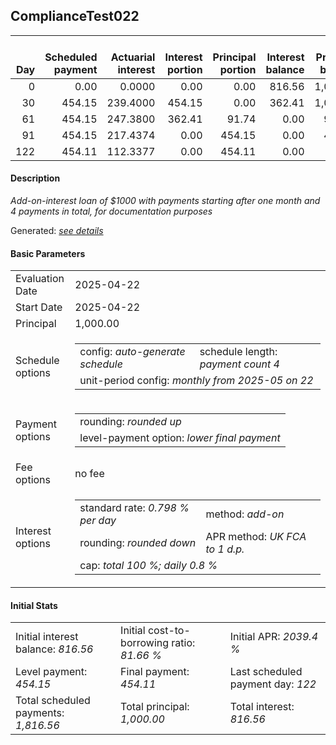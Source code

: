 <h2>ComplianceTest022</h2>
<table>
    <thead style="vertical-align: bottom;">
        <th style="text-align: right;">Day</th>
        <th style="text-align: right;">Scheduled payment</th>
        <th style="text-align: right;">Actuarial interest</th>
        <th style="text-align: right;">Interest portion</th>
        <th style="text-align: right;">Principal portion</th>
        <th style="text-align: right;">Interest balance</th>
        <th style="text-align: right;">Principal balance</th>
        <th style="text-align: right;">Total actuarial interest</th>
        <th style="text-align: right;">Total interest</th>
        <th style="text-align: right;">Total principal</th>
    </thead>
    <tr style="text-align: right;">
        <td class="ci00">0</td>
        <td class="ci01" style="white-space: nowrap;">0.00</td>
        <td class="ci02">0.0000</td>
        <td class="ci03">0.00</td>
        <td class="ci04">0.00</td>
        <td class="ci05">816.56</td>
        <td class="ci06">1,000.00</td>
        <td class="ci07">0.0000</td>
        <td class="ci08">0.00</td>
        <td class="ci09">0.00</td>
    </tr>
    <tr style="text-align: right;">
        <td class="ci00">30</td>
        <td class="ci01" style="white-space: nowrap;">454.15</td>
        <td class="ci02">239.4000</td>
        <td class="ci03">454.15</td>
        <td class="ci04">0.00</td>
        <td class="ci05">362.41</td>
        <td class="ci06">1,000.00</td>
        <td class="ci07">239.4000</td>
        <td class="ci08">454.15</td>
        <td class="ci09">0.00</td>
    </tr>
    <tr style="text-align: right;">
        <td class="ci00">61</td>
        <td class="ci01" style="white-space: nowrap;">454.15</td>
        <td class="ci02">247.3800</td>
        <td class="ci03">362.41</td>
        <td class="ci04">91.74</td>
        <td class="ci05">0.00</td>
        <td class="ci06">908.26</td>
        <td class="ci07">486.7800</td>
        <td class="ci08">816.56</td>
        <td class="ci09">91.74</td>
    </tr>
    <tr style="text-align: right;">
        <td class="ci00">91</td>
        <td class="ci01" style="white-space: nowrap;">454.15</td>
        <td class="ci02">217.4374</td>
        <td class="ci03">0.00</td>
        <td class="ci04">454.15</td>
        <td class="ci05">0.00</td>
        <td class="ci06">454.11</td>
        <td class="ci07">704.2174</td>
        <td class="ci08">816.56</td>
        <td class="ci09">545.89</td>
    </tr>
    <tr style="text-align: right;">
        <td class="ci00">122</td>
        <td class="ci01" style="white-space: nowrap;">454.11</td>
        <td class="ci02">112.3377</td>
        <td class="ci03">0.00</td>
        <td class="ci04">454.11</td>
        <td class="ci05">0.00</td>
        <td class="ci06">0.00</td>
        <td class="ci07">816.5552</td>
        <td class="ci08">816.56</td>
        <td class="ci09">1,000.00</td>
    </tr>
</table>
<h4>Description</h4>
<p><i>Add-on-interest loan of $1000 with payments starting after one month and 4 payments in total, for documentation purposes</i></p>
<p>Generated: <i><a href="../GeneratedDate.md">see details</a></i></p>
<h4>Basic Parameters</h4>
<table>
    <tr>
        <td>Evaluation Date</td>
        <td>2025-04-22</td>
    </tr>
    <tr>
        <td>Start Date</td>
        <td>2025-04-22</td>
    </tr>
    <tr>
        <td>Principal</td>
        <td>1,000.00</td>
    </tr>
    <tr>
        <td>Schedule options</td>
        <td>
            <table>
                <tr>
                    <td>config: <i>auto-generate schedule</i></td>
                    <td>schedule length: <i><i>payment count</i> 4</i></td>
                </tr>
                <tr>
                    <td colspan="2" style="white-space: nowrap;">unit-period config: <i>monthly from 2025-05 on 22</i></td>
                </tr>
            </table>
        </td>
    </tr>
    <tr>
        <td>Payment options</td>
        <td>
            <table>
                <tr>
                    <td>rounding: <i>rounded up</i></td>
                </tr>
                <tr>
                    <td>level-payment option: <i>lower&nbsp;final&nbsp;payment</i></td>
                </tr>
            </table>
        </td>
    </tr>
    <tr>
        <td>Fee options</td>
        <td>no fee
        </td>
    </tr>
    <tr>
        <td>Interest options</td>
        <td>
            <table>
                <tr>
                    <td>standard rate: <i>0.798 % per day</i></td>
                    <td>method: <i>add-on</i></td>
                </tr>
                <tr>
                    <td>rounding: <i>rounded down</i></td>
                    <td>APR method: <i>UK FCA to 1 d.p.</i></td>
                </tr>
                <tr>
                    <td colspan="2">cap: <i>total 100 %; daily 0.8 %</td>
                </tr>
            </table>
        </td>
    </tr>
</table>
<h4>Initial Stats</h4>
<table>
    <tr>
        <td>Initial interest balance: <i>816.56</i></td>
        <td>Initial cost-to-borrowing ratio: <i>81.66 %</i></td>
        <td>Initial APR: <i>2039.4 %</i></td>
    </tr>
    <tr>
        <td>Level payment: <i>454.15</i></td>
        <td>Final payment: <i>454.11</i></td>
        <td>Last scheduled payment day: <i>122</i></td>
    </tr>
    <tr>
        <td>Total scheduled payments: <i>1,816.56</i></td>
        <td>Total principal: <i>1,000.00</i></td>
        <td>Total interest: <i>816.56</i></td>
    </tr>
</table>